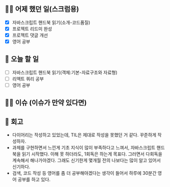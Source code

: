 ## ✍🏻 어제 했던 일(스크럼용)

- [x] 자바스크립트 핸드북 읽기(소개-코드품질)
- [x] 프로젝트 리드미 완성
- [x] 프로젝트 댓글 개선
- [x] 영어 공부

## 📑 오늘 할 일

- [ ] 자바스크립트 핸드북 읽기(객체:기본-자료구조와 자료형)
- [ ] 리액트 쿼리 공부
- [ ] 영어 공부

## 🙏🏻 이슈 (이슈가 만약 있다면)

## 💬 회고

- 다이어리는 작성하고 있었는데, TIL은 제대로 작성을 못했던 거 같다. 꾸준하게 작성하자.
- 과제를 구현하면서 느낀게 기초 지식이 많이 부족하다고 느껴서, 자바스크립트 핸드북을 읽기 시작했다. 이해 못 하더라도, 1회독은 하는게 목표다. 그러면서 다회독을 계속해서 해나가야겠다. 그래도 신기한게 몇개월 전의 나보다는 많이 알고 있어서 신기하다.
- 검색, 코드 작성 등 영어를 좀 더 공부해야겠다는 생각이 들어서 하루에 30분간 영어 공부를 하고 있다.
